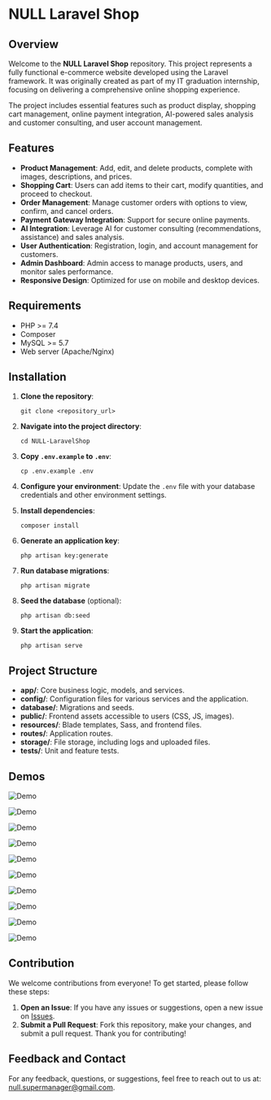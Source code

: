 # NULL Laravel Shop

## Overview

Welcome to the **NULL Laravel Shop** repository. This project represents a fully functional e-commerce website developed using the Laravel framework. It was originally created as part of my IT graduation internship, focusing on delivering a comprehensive online shopping experience. 

The project includes essential features such as product display, shopping cart management, online payment integration, AI-powered sales analysis and customer consulting, and user account management.

## Features

- **Product Management**: Add, edit, and delete products, complete with images, descriptions, and prices.
- **Shopping Cart**: Users can add items to their cart, modify quantities, and proceed to checkout.
- **Order Management**: Manage customer orders with options to view, confirm, and cancel orders.
- **Payment Gateway Integration**: Support for secure online payments.
- **AI Integration**: Leverage AI for customer consulting (recommendations, assistance) and sales analysis.
- **User Authentication**: Registration, login, and account management for customers.
- **Admin Dashboard**: Admin access to manage products, users, and monitor sales performance.
- **Responsive Design**: Optimized for use on mobile and desktop devices.

## Requirements

- PHP >= 7.4
- Composer
- MySQL >= 5.7
- Web server (Apache/Nginx)

## Installation

1. **Clone the repository**:
   ```
   git clone <repository_url>
   ```

2. **Navigate into the project directory**:
   ```
   cd NULL-LaravelShop
   ```

3. **Copy `.env.example` to `.env`**:
   ```
   cp .env.example .env
   ```

4. **Configure your environment**: 
   Update the `.env` file with your database credentials and other environment settings.

5. **Install dependencies**:
   ```
   composer install
   ```

6. **Generate an application key**:
   ```
   php artisan key:generate
   ```

7. **Run database migrations**:
   ```
   php artisan migrate
   ```

8. **Seed the database** (optional):
   ```
   php artisan db:seed
   ```

9. **Start the application**:
    ```
    php artisan serve
    ```

## Project Structure

- **app/**: Core business logic, models, and services.
- **config/**: Configuration files for various services and the application.
- **database/**: Migrations and seeds.
- **public/**: Frontend assets accessible to users (CSS, JS, images).
- **resources/**: Blade templates, Sass, and frontend files.
- **routes/**: Application routes.
- **storage/**: File storage, including logs and uploaded files.
- **tests/**: Unit and feature tests.

## Demos

![Demo](https://null-command.github.io/NULL-LaravelShop/demos_resources/1.png)

![Demo](https://null-command.github.io/NULL-LaravelShop/demos_resources/2.png)

![Demo](https://null-command.github.io/NULL-LaravelShop/demos_resources/3.png)

![Demo](hhttps://null-command.github.io/NULL-LaravelShop/demos_resources/4.png)

![Demo](https://null-command.github.io/NULL-LaravelShop/demos_resources/5.png)

![Demo](https://null-command.github.io/NULL-LaravelShop/demos_resources/6.png)

![Demo](https://null-command.github.io/NULL-LaravelShop/demos_resources/7.png)

![Demo](https://null-command.github.io/NULL-LaravelShop/demos_resources/8.png)

![Demo](https://null-command.github.io/NULL-LaravelShop/demos_resources/9.png)

![Demo](https://null-command.github.io/NULL-LaravelShop/demos_resources/10.png)

## Contribution
We welcome contributions from everyone! To get started, please follow these steps:
1. **Open an Issue**: If you have any issues or suggestions, open a new issue on [Issues](https://github.com/NULL-Command/NULL-LaravelShop/issues).
2. **Submit a Pull Request**: Fork this repository, make your changes, and submit a pull request.
Thank you for contributing!
## Feedback and Contact
For any feedback, questions, or suggestions, feel free to reach out to us at: [null.supermanager@gmail.com](mailto:null.supermanager@gmail.com).